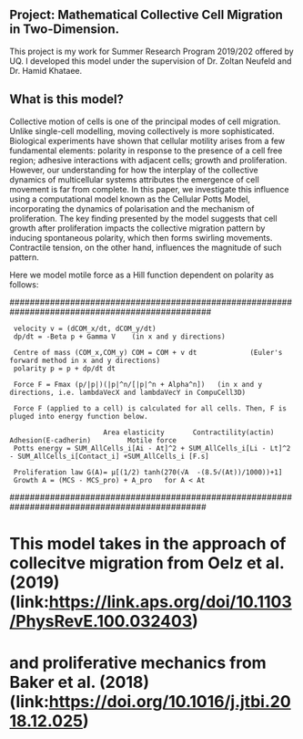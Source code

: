 ## Project: Mathematical Collective Cell Migration in Two-Dimension.

This project is my work for Summer Research Program 2019/202 offered by UQ. I developed this model under the supervision of Dr. Zoltan Neufeld and Dr. Hamid Khataee.

## What is this model?

Collective motion of cells is one of the principal modes of cell migration. Unlike single-cell modelling, moving collectively is more sophisticated. Biological experiments have shown that cellular motility arises from a few fundamental elements: polarity in response to the presence of a cell free region; adhesive interactions with adjacent cells; growth and proliferation. However, our understanding for how the interplay of the collective dynamics of multicellular systems attributes the emergence of cell movement is far from complete. In this paper, we investigate this influence using a computational model known as the Cellular Potts Model, incorporating the dynamics of polarisation and the mechanism of proliferation. The key finding presented by the model suggests that cell growth after proliferation impacts the collective migration pattern by inducing spontaneous polarity, which then forms swirling movements. Contractile tension, on the other hand, influences the magnitude of such pattern.

Here we model motile force as a Hill function dependent on polarity as follows:

################################################################################################

     velocity v = (dCOM_x/dt, dCOM_y/dt) 
     dp/dt = -Beta p + Gamma V    (in x and y directions)
    
     Centre of mass (COM_x,COM_y) COM = COM + v dt             (Euler's forward method in x and y directions)               
     polarity p = p + dp/dt dt
   
     Force F = Fmax (p/|p|)(|p|^n/[|p|^n + Alpha^n])   (in x and y directions, i.e. lambdaVecX and lambdaVecY in CompuCell3D)

     Force F (applied to a cell) is calculated for all cells. Then, F is pluged into energy function below.

                           Area elasticity       Contractility(actin)       Adhesion(E-cadherin)         Motile force
     Potts energy = SUM_AllCells_i[Ai - At]^2 + SUM_AllCells_i[Li - Lt]^2 - SUM_AllCells_i[Contact_i] +SUM_AllCells_i [F.s]
     
     Proliferation law G(A)= μ[(1/2) tanh⁡(270(√A  -(8.5√(At))/1000))+1]
     Growth A = (MCS - MCS_pro) + A_pro   for A < At
###############################################################################################
# This model takes in the approach of collecitve migration from Oelz et al. (2019) (link:https://link.aps.org/doi/10.1103/PhysRevE.100.032403)
 
# and proliferative mechanics from Baker et al. (2018) (link:https://doi.org/10.1016/j.jtbi.2018.12.025)

